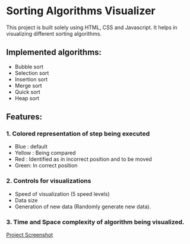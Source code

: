 # Sorting Algorithms Visualizer

This project is built solely using HTML, CSS and Javascript. It helps in visualizing different sorting algorithms.

## Implemented algorithms:
 - Bubble sort
 - Selection sort
 - Insertion sort
 - Merge sort
 - Quick sort
 - Heap sort

## Features:
### 1. Colored representation of step being executed 
 - Blue : default
 - Yellow : Being compared
 - Red : Identified as in incorrect position and to be moved
 - Green: In correct position

### 2. Controls for visualizations 
 - Speed of visualization (5 speed levels)
 - Data size 
 - Generation of new data (Randomly generate new data).

### 3. Time and Space complexity of algorithm being visualized.

[Project Screenshot](Capture.PNG)
